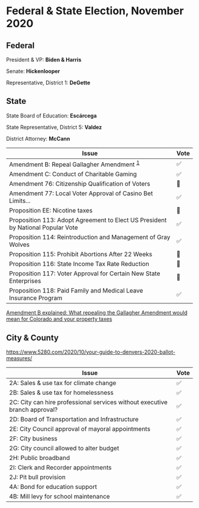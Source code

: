 # Federal & State Election, November 2020

## Federal

President & VP: **Biden & Harris**

Senate: **Hickenlooper**

Representative, District 1: **DeGette**

## State

State Board of Education: **Escárcega**

State Representative, District 5: **Valdez**

District Attorney: **McCann**

| Issue | Vote |
|-------|------|
| Amendment B: Repeal Gallagher Amendment <sup><a href="#footnote1">1</a></sup> | :white_check_mark: |
| Amendment C: Conduct of Charitable Gaming | :white_check_mark: |
| Amendment 76: Citizenship Qualification of Voters | :no_entry_sign: |
| Amendment 77: Local Voter Approval of Casino Bet Limits... | :white_check_mark: |
| Proposition EE: Nicotine taxes| :no_entry_sign: |
| Proposition 113: Adopt Agreement to Elect US President by National Popular Vote | :white_check_mark: |
| Proposition 114: Reintroduction and Management of Gray Wolves | :white_check_mark: |
| Proposition 115: Prohibit Abortions After 22 Weeks | :no_entry_sign: |
| Proposition 116: State Income Tax Rate Reduction | :no_entry_sign: |
| Proposition 117: Voter Approval for Certain New State Enterprises | :no_entry_sign: |
| Proposition 118: Paid Family and Medical Leave Insurance Program | :white_check_mark: |

<div id="footnote1"><a href="https://coloradosun.com/2020/09/29/amendment-b-explained-gallagher-property-taxes/">Amendment B explained: What repealing the Gallagher Amendment would mean for Colorado and your property taxes</a></div>

## City & County

https://www.5280.com/2020/10/your-guide-to-denvers-2020-ballot-measures/

| Issue | Vote |
|-------|------|
| 2A: Sales & use tax for climate change | :white_check_mark: |
| 2B: Sales & use tax for homelessness | :white_check_mark: |
| 2C: City can hire professional services without executive branch approval? | :white_check_mark: |
| 2D: Board of Transportation and Infrastructure | :white_check_mark: |
| 2E: City Council approval of mayoral appointments | :white_check_mark: |
| 2F: City business | :white_check_mark: |
| 2G: City council allowed to alter budget | :white_check_mark: |
| 2H: Public broadband | :white_check_mark: |
| 2I: Clerk and Recorder appointments | :white_check_mark: |
| 2J: Pit bull provision | :white_check_mark: |
| 4A: Bond for education support | :white_check_mark: |
| 4B: Mill levy for school maintenance | :white_check_mark: |

